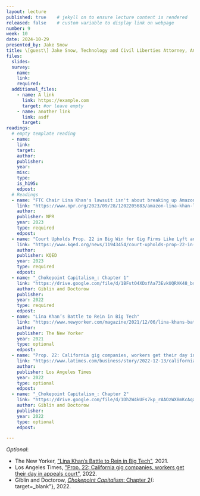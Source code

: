 ```yaml
---
layout: lecture
published: true    # jekyll on to ensure lecture content is rendered
released: false    # custom variable to display link on webpage
number: 9
week: 10
date: 2024-10-29
presented_by: Jake Snow
title: \[guest\] Jake Snow, Technology and Civil Liberties Attorney, ACLU
files:
  slides:
  survey:
    name:
    link: 
    required:
  additional_files:
    - name: A link
      link: https://example.com
      target: #or leave empty
    - name: another link
      link: asdf
      target:
readings:
  # empty template reading 
  - name: 
    link:
    target:
    author:
    publisher: 
    year: 
    misc: 
    type: 
    is_h195: 
    edpost:
  # Readings 
  - name: "FTC Chair Lina Khan's lawsuit isn't about breaking up Amazon, for now"
    link: "https://www.npr.org/2023/09/28/1202205683/amazon-lina-khan-lawsuit-monopoly-prices-sellers-shoppers"
    author:
    publisher: NPR
    year: 2023
    type: required
    edpost:
  - name: "Court Upholds Prop. 22 in Big Win for Gig Firms Like Lyft and Uber"
    link: "https://www.kqed.org/news/11943454/court-upholds-prop-22-in-big-win-for-gig-firms-like-lyft-and-uber"
    author:
    publisher: KQED
    year: 2023
    type: required
    edpost:
  - name: "_Chokepoint Capitalism_: Chapter 1"
    link: "https://drive.google.com/file/d/1BFstO4XDxfAa73EvkUQRXK48_bsp9EtV/view?usp=sharing"
    author: Giblin and Doctorow
    publisher: 
    year: 2022
    type: required
    edpost:
  - name: "Lina Khan’s Battle to Rein in Big Tech"
    link: "https://www.newyorker.com/magazine/2021/12/06/lina-khans-battle-to-rein-in-big-tech"
    author: 
    publisher: The New Yorker
    year: 2021
    type: optional
    edpost:
  - name: "Prop. 22: California gig companies, workers get their day in appeals court"
    link: "https://www.latimes.com/business/story/2022-12-13/california-prop-22-appeals-court-hearing-weighs-gig-workers-fate"
    author: 
    publisher: Los Angeles Times
    year: 2022
    type: optional
    edpost:
  - name: "_Chokepoint Capitalism_: Chapter 2"
    link: "https://drive.google.com/file/d/1Dh2W4kUFs7kp_rAAOzWX8mKcAqa7N3AN/view?usp=share_link"
    author: Giblin and Doctorow
    publisher: 
    year: 2022
    type: optional
    edpost:

---
```


<!-- information here -->

_Optional_:
* The New Yorker, ["Lina Khan’s Battle to Rein in Big Tech"](https://www.newyorker.com/magazine/2021/12/06/lina-khans-battle-to-rein-in-big-tech), 2021.
* Los Angeles Times, ["Prop. 22: California gig companies, workers get their day in appeals court"](https://www.latimes.com/business/story/2022-12-13/california-prop-22-appeals-court-hearing-weighs-gig-workers-fate), 2022.
* Giblin and Doctorow, [_Chokepoint Capitalism_: Chapter 2](https://drive.google.com/file/d/1Dh2W4kUFs7kp_rAAOzWX8mKcAqa7N3AN/view?usp=share_link){: target=_blank"}, 2022.
